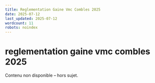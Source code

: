 ```yaml
---
title: Reglementation Gaine Vmc Combles 2025
date: 2025-07-12
last_updated: 2025-07-12
wordcount: 11
robots: noindex
---
```


# reglementation gaine vmc combles 2025

Contenu non disponible – hors sujet.